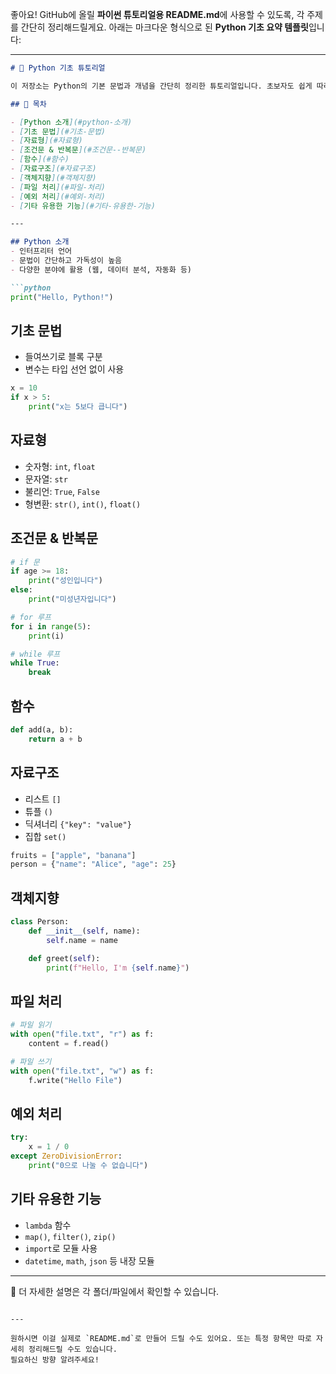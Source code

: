 좋아요! GitHub에 올릴 **파이썬 튜토리얼용 README.md**에 사용할 수 있도록, 각 주제를 간단히 정리해드릴게요. 아래는 마크다운 형식으로 된 **Python 기초 요약 템플릿**입니다:

---

````markdown
# 🐍 Python 기초 튜토리얼

이 저장소는 Python의 기본 문법과 개념을 간단히 정리한 튜토리얼입니다. 초보자도 쉽게 따라할 수 있도록 각 항목별로 예제를 포함했습니다.

## 📖 목차

- [Python 소개](#python-소개)
- [기초 문법](#기초-문법)
- [자료형](#자료형)
- [조건문 & 반복문](#조건문--반복문)
- [함수](#함수)
- [자료구조](#자료구조)
- [객체지향](#객체지향)
- [파일 처리](#파일-처리)
- [예외 처리](#예외-처리)
- [기타 유용한 기능](#기타-유용한-기능)

---

## Python 소개
- 인터프리터 언어
- 문법이 간단하고 가독성이 높음
- 다양한 분야에 활용 (웹, 데이터 분석, 자동화 등)

```python
print("Hello, Python!")
````

## 기초 문법

* 들여쓰기로 블록 구분
* 변수는 타입 선언 없이 사용

```python
x = 10
if x > 5:
    print("x는 5보다 큽니다")
```

## 자료형

* 숫자형: `int`, `float`
* 문자열: `str`
* 불리언: `True`, `False`
* 형변환: `str()`, `int()`, `float()`

## 조건문 & 반복문

```python
# if 문
if age >= 18:
    print("성인입니다")
else:
    print("미성년자입니다")

# for 루프
for i in range(5):
    print(i)

# while 루프
while True:
    break
```

## 함수

```python
def add(a, b):
    return a + b
```

## 자료구조

* 리스트 `[]`
* 튜플 `()`
* 딕셔너리 `{"key": "value"}`
* 집합 `set()`

```python
fruits = ["apple", "banana"]
person = {"name": "Alice", "age": 25}
```

## 객체지향

```python
class Person:
    def __init__(self, name):
        self.name = name

    def greet(self):
        print(f"Hello, I'm {self.name}")
```

## 파일 처리

```python
# 파일 읽기
with open("file.txt", "r") as f:
    content = f.read()

# 파일 쓰기
with open("file.txt", "w") as f:
    f.write("Hello File")
```

## 예외 처리

```python
try:
    x = 1 / 0
except ZeroDivisionError:
    print("0으로 나눌 수 없습니다")
```

## 기타 유용한 기능

* `lambda` 함수
* `map()`, `filter()`, `zip()`
* `import`로 모듈 사용
* `datetime`, `math`, `json` 등 내장 모듈

---

📌 더 자세한 설명은 각 폴더/파일에서 확인할 수 있습니다.

```

---

원하시면 이걸 실제로 `README.md`로 만들어 드릴 수도 있어요. 또는 특정 항목만 따로 자세히 정리해드릴 수도 있습니다.  
필요하신 방향 알려주세요!
```
